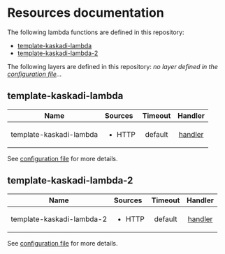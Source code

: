 # Resources documentation

The following lambda functions are defined in this repository:
- [template-kaskadi-lambda](#template-kaskadi-lambda)
- [template-kaskadi-lambda-2](#template-kaskadi-lambda-2)

The following layers are defined in this repository:
_no layer defined in the [configuration file](./serverless.yml)..._

## template-kaskadi-lambda <a name="template-kaskadi-lambda"></a>

|           Name          | Sources                | Timeout |                 Handler                 |
| :---------------------: | :--------------------- | :-----: | :-------------------------------------: |
| template-kaskadi-lambda | <ul><li>HTTP</li></ul> | default | [handler](./template-kaskadi-lambda.js) |

See [configuration file](./serverless.yml) for more details.

## template-kaskadi-lambda-2 <a name="template-kaskadi-lambda-2"></a>

|            Name           | Sources                | Timeout |                 Handler                 |
| :-----------------------: | :--------------------- | :-----: | :-------------------------------------: |
| template-kaskadi-lambda-2 | <ul><li>HTTP</li></ul> | default | [handler](./template-kaskadi-lambda.js) |

See [configuration file](./serverless.yml) for more details.